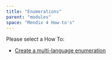 ```yaml
---
title: "Enumerations"
parent: "modules"
space: "Mendix 4 How-to's"
---
```

Please select a How To:

*   [Create a multi-language enumeration](create-a-multi-language-enumeration)
